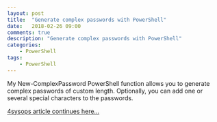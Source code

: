 ```yaml
---
layout: post
title:  "Generate complex passwords with PowerShell"
date:   2018-02-26 09:00
comments: true
description: "Generate complex passwords with PowerShell"
categories: 
    - PowerShell
tags: 
    - PowerShell
---
```


My New-ComplexPassword PowerShell function allows you to generate complex passwords of custom length. Optionally, you can add 
one or several special characters to the passwords.

[4sysops article continues here...](https://4sysops.com/archives/generate-complex-passwords-with-powershell/) 
